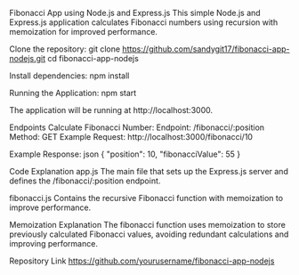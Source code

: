 Fibonacci App using Node.js and Express.js
This simple Node.js and Express.js application calculates Fibonacci numbers using recursion with memoization for improved performance.

Clone the repository:
git clone https://github.com/sandygit17/fibonacci-app-nodejs.git
cd fibonacci-app-nodejs

Install dependencies:
npm install

Running the Application:
npm start

The application will be running at http://localhost:3000.

Endpoints
    Calculate Fibonacci Number:
    Endpoint: /fibonacci/:position
    Method: GET
    Example Request: http://localhost:3000/fibonacci/10

Example Response:
    json
    {
        "position": 10,
        "fibonacciValue": 55
    }

Code Explanation
app.js
    The main file that sets up the Express.js server and defines the /fibonacci/:position endpoint.

fibonacci.js
    Contains the recursive Fibonacci function with memoization to improve performance.

Memoization Explanation
    The fibonacci function uses memoization to store previously calculated Fibonacci values, avoiding redundant calculations and improving performance.

Repository Link
https://github.com/yourusername/fibonacci-app-nodejs
